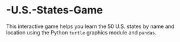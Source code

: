 # -U.S.-States-Game
This interactive game helps you learn the 50 U.S. states by name and location using the Python `turtle` graphics module and `pandas`.
